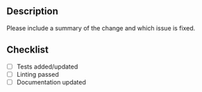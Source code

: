 ## Description
Please include a summary of the change and which issue is fixed.

## Checklist
- [ ] Tests added/updated
- [ ] Linting passed
- [ ] Documentation updated
